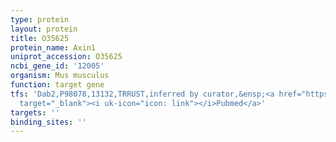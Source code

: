 ```yaml
---
type: protein
layout: protein
title: O35625
protein_name: Axin1
uniprot_accession: O35625
ncbi_gene_id: '12005'
organism: Mus musculus
function: target gene
tfs: 'Dab2,P98078,13132,TRRUST,inferred by curator,&ensp;<a href="https://www.ncbi.nlm.nih.gov/pubmed/?term=19581931%5Buid%5D"
  target="_blank"><i uk-icon="icon: link"></i>Pubmed</a>'
targets: ''
binding_sites: ''
---
```

